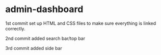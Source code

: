 # admin-dashboard

1st commit set up HTML and CSS files to make sure everything is linked correctly.

2nd commit added search bar/top bar

3rd commit added side bar
